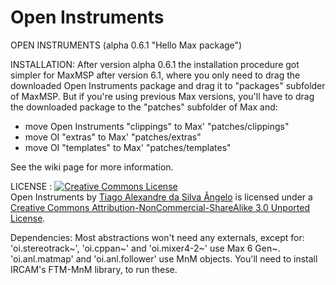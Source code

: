 Open Instruments 
================

OPEN INSTRUMENTS (alpha 0.6.1 "Hello Max package") 

INSTALLATION: 
After version alpha 0.6.1 the installation procedure got simpler for MaxMSP after version 6.1, where you only need to drag the downloaded Open Instruments package and drag it to "packages"  subfolder of MaxMSP.
But if you're using previous Max versions, you'll have to drag the downloaded package to the "patches" subfolder of Max and: 
- move Open Instruments "clippings" to Max' "patches/clippings"
- move OI "extras" to Max' "patches/extras"
- move OI "templates" to Max' "patches/templates"



See the wiki page for more information. 


LICENSE : 
<a rel="license" href="http://creativecommons.org/licenses/by-nc-sa/3.0/deed.en_US"><img alt="Creative Commons License" style="border-width:0" src="http://i.creativecommons.org/l/by-nc-sa/3.0/80x15.png" /></a><br /><span xmlns:dct="http://purl.org/dc/terms/" property="dct:title">Open Instruments</span> by <a xmlns:cc="http://creativecommons.org/ns#" href="http://tiagoangelo.tumblr.com/" property="cc:attributionName" rel="cc:attributionURL">Tiago Alexandre da Silva Ângelo</a> is licensed under a <a rel="license" href="http://creativecommons.org/licenses/by-nc-sa/3.0/deed.en_US">Creative Commons Attribution-NonCommercial-ShareAlike 3.0 Unported License</a>.


Dependencies: 
Most abstractions won't need any externals, except for: 
'oi.stereotrack~', 'oi.cppan~' and 'oi.mixer4-2~' use Max 6 Gen~. 
'oi.anl.matmap' and 'oi.anl.follower' use MnM objects. You'll need to install IRCAM's FTM-MnM library, to run these.
